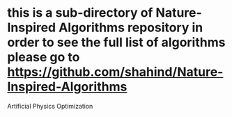 # this is a sub-directory of Nature-Inspired Algorithms repository in order to see the full list of algorithms please go to https://github.com/shahind/Nature-Inspired-Algorithms

Artificial Physics Optimization